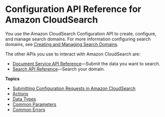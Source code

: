 # Configuration API Reference for Amazon CloudSearch<a name="configuration-api"></a>

You use the Amazon CloudSearch Configuration API to create, configure, and manage search domains\. For more information configuring search domains, see [Creating and Managing Search Domains](creating-managing-domains.md)\.

 The other APIs you use to interact with Amazon CloudSearch are: 
+ [Document Service API Reference](document-service-api.md)—Submit the data you want to search\.
+ [Search API Reference](search-api.md)—Search your domain\.

**Topics**
+ [Submitting Configuration Requests in Amazon CloudSearch](submitting-configuration-requests.md)
+ [Actions](API_Operations.md)
+ [Data Types](API_Types.md)
+ [Common Parameters](CommonParameters.md)
+ [Common Errors](CommonErrors.md)